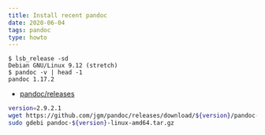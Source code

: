 ```yaml
---
title: Install recent pandoc
date: 2020-06-04
tags: pandoc
type: howto
---
```


```console
$ lsb_release -sd
Debian GNU/Linux 9.12 (stretch)
$ pandoc -v | head -1
pandoc 1.17.2
```

- [pandoc/releases][]

```bash
version=2.9.2.1
wget https://github.com/jgm/pandoc/releases/download/${version}/pandoc-${version}-linux-amd64.tar.gz
sudo gdebi pandoc-${version}-linux-amd64.tar.gz
```

[pandoc/releases]:
	https://github.com/jgm/pandoc/releases "github.com"
